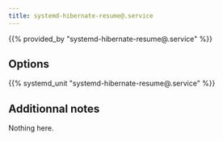 ```yaml
---
title: systemd-hibernate-resume@.service
---
```


{{% provided_by "systemd-hibernate-resume@.service" %}}

## Options

{{% systemd_unit "systemd-hibernate-resume@.service" %}}

## Additionnal notes

Nothing here.